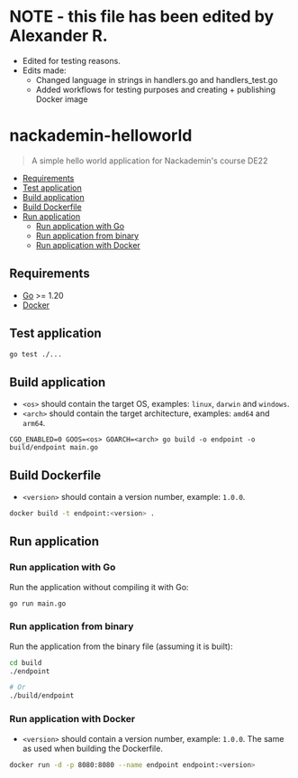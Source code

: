 # NOTE - this file has been edited by Alexander R.
* Edited for testing reasons.
* Edits made:
   - Changed language in strings in handlers.go and handlers_test.go
   - Added workflows for testing purposes and creating + publishing Docker image

# nackademin-helloworld

> A simple hello world application for Nackademin's course DE22

* [Requirements](#requirements)
* [Test application](#test-application)
* [Build application](#build-application)
* [Build Dockerfile](#build-dockerfile)
* [Run application](#run-application)
    * [Run application with Go](#run-application-with-go)
    * [Run application from binary](#run-application-from-binary)
    * [Run application with Docker](#run-application-with-docker)

## Requirements

* [Go](https://go.dev/dl/) >= 1.20
* [Docker](https://docs.docker.com/get-docker/)


## Test application

```sh
go test ./...
```

## Build application

* `<os>` should contain the target OS, examples: `linux`, `darwin` and `windows`.
* `<arch>` should contain the target architecture, examples: `amd64` and `arm64`.


```
CGO_ENABLED=0 GOOS=<os> GOARCH=<arch> go build -o endpoint -o build/endpoint main.go
```

## Build Dockerfile

* `<version>` should contain a version number, example: `1.0.0`.

```sh
docker build -t endpoint:<version> .
```

## Run application

### Run application with Go

Run the application without compiling it with Go:
```sh
go run main.go
```

### Run application from binary

Run the application from the binary file (assuming it is built):
```sh
cd build
./endpoint

# Or
./build/endpoint
```

### Run application with Docker

* `<version>` should contain a version number, example: `1.0.0`. The same as used when building the Dockerfile.

```sh
docker run -d -p 8080:8080 --name endpoint endpoint:<version>
```
